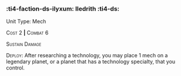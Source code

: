 ### :ti4-faction-ds-ilyxum: **Iledrith** :ti4-ds:

Unit Type: Mech 

<span style="font-variant:small-caps;">Cost</span> 2 __|__ <span style="font-variant:small-caps;">Combat</span> 6

<span style="font-variant:small-caps;">Sustain Damage</span>

<span style="font-variant:small-caps;">Deploy</span>: After researching a technology, you may place 1 mech on a legendary planet, or a planet that has a technology specialty, that you control.
